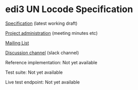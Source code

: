 # edi3 UN Locode Specification

[Specification](http://edi3.org/specs/edi3-unlocode/develop/) (latest working draft)

[Project administration](https://github.com/edi3/edi3-unlocode/wiki) (meeting minutes etc)

[Mailing List](https://groups.google.com/a/edi3.org/forum/#!forum/unlocode/join)

[Discussion channel](https://edi3.slack.com/messages/spec-edi3-unlocode) (slack channel)

Reference implementation: Not yet available

Test suite: Not yet available

Live test endpoint: Not yet available
